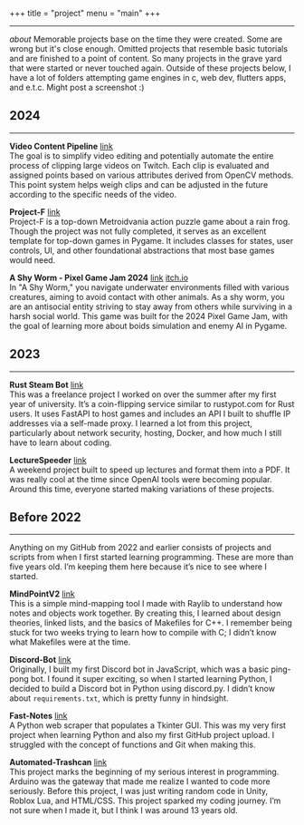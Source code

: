 +++
title = "project"
menu = "main"
+++


---
*about*
Memorable projects base on the time they were created. Some are wrong but it's close enough. Omitted projects that resemble basic tutorials and are finished to a point of content. So many projects in the grave yard that were started or never touched again. Outside of these projects below, I have a lot of folders attempting game engines in c, web dev, flutters apps, and e.t.c. Might post a screenshot :)
## 2024
---
**Video Content Pipeline** [link](https://github.com/andysit1/Video-Content-Pipeline)  
The goal is to simplify video editing and potentially automate the entire process of clipping large videos on Twitch. Each clip is evaluated and assigned points based on various attributes derived from OpenCV methods. This point system helps weigh clips and can be adjusted in the future according to the specific needs of the video.

**Project-F** [link](https://github.com/andysit1/Project-F)  
Project-F is a top-down Metroidvania action puzzle game about a rain frog. Though the project was not fully completed, it serves as an excellent template for top-down games in Pygame. It includes classes for states, user controls, UI, and other foundational abstractions that most base games would need.

**A Shy Worm - Pixel Game Jam 2024** [link](https://github.com/andysit1/A-Shy-Worm-Pixel-Game-Jam-2024) [itch.io](https://tubbysheep.itch.io/a-shy-worm)  
In "A Shy Worm," you navigate underwater environments filled with various creatures, aiming to avoid contact with other animals. As a shy worm, you are an antisocial entity striving to stay away from others while surviving in a harsh social world. This game was built for the 2024 Pixel Game Jam, with the goal of learning more about boids simulation and enemy AI in Pygame.

## 2023
---
**Rust Steam Bot** [link](https://github.com/andysit1/RustSteamBot)  
This was a freelance project I worked on over the summer after my first year of university. It’s a coin-flipping service similar to rustypot.com for Rust users. It uses FastAPI to host games and includes an API I built to shuffle IP addresses via a self-made proxy. I learned a lot from this project, particularly about network security, hosting, Docker, and how much I still have to learn about coding.

**LectureSpeeder** [link](https://github.com/andysit1/LectureSpeeder/tree/main)  
A weekend project built to speed up lectures and format them into a PDF. It was really cool at the time since OpenAI tools were becoming popular. Around this time, everyone started making variations of these projects.

## Before 2022
---
Anything on my GitHub from 2022 and earlier consists of projects and scripts from when I first started learning programming. These are more than five years old. I’m keeping them here because it’s nice to see where I started.

**MindPointV2** [link](https://github.com/andysit1/MindPointV2)  
This is a simple mind-mapping tool I made with Raylib to understand how notes and objects work together. By creating this, I learned about design theories, linked lists, and the basics of Makefiles for C++. I remember being stuck for two weeks trying to learn how to compile with C; I didn’t know what Makefiles were at the time.

**Discord-Bot** [link](https://github.com/andysit1/Discord-Bot)  
Originally, I built my first Discord bot in JavaScript, which was a basic ping-pong bot. I found it super exciting, so when I started learning Python, I decided to build a Discord bot in Python using discord.py. I didn’t know about `requirements.txt`, which is pretty funny in hindsight.

**Fast-Notes** [link](https://github.com/andysit1/Fast-Notes)  
A Python web scraper that populates a Tkinter GUI. This was my very first project when learning Python and also my first GitHub project upload. I struggled with the concept of functions and Git when making this.

**Automated-Trashcan** [link](https://github.com/andysit1/automated-trashcan-opener)  
This project marks the beginning of my serious interest in programming. Arduino was the gateway that made me realize I wanted to code more seriously. Before this project, I was just writing random code in Unity, Roblox Lua, and HTML/CSS. This project sparked my coding journey. I’m not sure when I made it, but I think I was around 13 years old.